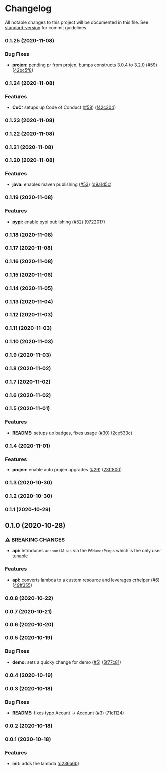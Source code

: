 # Changelog

All notable changes to this project will be documented in this file. See [standard-version](https://github.com/conventional-changelog/standard-version) for commit guidelines.

### 0.1.25 (2020-11-08)


### Bug Fixes

* **projen:** pending pr from projen, bumps constructs 3.0.4 to 3.2.0 ([#59](https://github.com/p6m7g8/p6-namer/issues/59)) ([42bc5f8](https://github.com/p6m7g8/p6-namer/commit/42bc5f83ddb6771295178a0e97a0d447a6edd666))

### 0.1.24 (2020-11-08)


### Features

* **CoC:** setups up Code of Conduct ([#58](https://github.com/p6m7g8/p6-namer/issues/58)) ([f42c304](https://github.com/p6m7g8/p6-namer/commit/f42c3045735fcf5d2237d1106149fe4462f7777e))

### 0.1.23 (2020-11-08)

### 0.1.22 (2020-11-08)

### 0.1.21 (2020-11-08)

### 0.1.20 (2020-11-08)


### Features

* **java:** enables maven publishing ([#53](https://github.com/p6m7g8/p6-namer/issues/53)) ([d9a1d5c](https://github.com/p6m7g8/p6-namer/commit/d9a1d5cbe43530c2b05dbdc3ec42c96ba640cddf))

### 0.1.19 (2020-11-08)


### Features

* **pypi:** enable pypi publishing ([#52](https://github.com/p6m7g8/p6-namer/issues/52)) ([9722017](https://github.com/p6m7g8/p6-namer/commit/97220177e809d27706209e43f57b717240326628))

### 0.1.18 (2020-11-08)

### 0.1.17 (2020-11-08)

### 0.1.16 (2020-11-08)

### 0.1.15 (2020-11-06)

### 0.1.14 (2020-11-05)

### 0.1.13 (2020-11-04)

### 0.1.12 (2020-11-03)

### 0.1.11 (2020-11-03)

### 0.1.10 (2020-11-03)

### 0.1.9 (2020-11-03)

### 0.1.8 (2020-11-02)

### 0.1.7 (2020-11-02)

### 0.1.6 (2020-11-02)

### 0.1.5 (2020-11-01)


### Features

* **README:** setups up badges, fixes usage ([#30](https://github.com/p6m7g8/p6-namer/issues/30)) ([2ce533c](https://github.com/p6m7g8/p6-namer/commit/2ce533ca54e7da6bf9940f986556fde6a7f9e363))

### 0.1.4 (2020-11-01)


### Features

* **projen:** enable auto projen upgrades ([#29](https://github.com/p6m7g8/p6-namer/issues/29)) ([23ff800](https://github.com/p6m7g8/p6-namer/commit/23ff800e4af0a2a1d91eaa1fb24214d18a89782b))

### 0.1.3 (2020-10-30)

### 0.1.2 (2020-10-30)

### 0.1.1 (2020-10-29)

## 0.1.0 (2020-10-28)


### ⚠ BREAKING CHANGES

* **api:** Introduces `accountAlias` via the `P6NamerProps` which is the only user tunable

### Features

* **api:** converts lambda to a custom resource and leverages crhelper ([#6](https://github.com/p6m7g8/p6-namer/issues/6)) ([49ff355](https://github.com/p6m7g8/p6-namer/commit/49ff35568abb4febfdeda2c576167c82e9290f89))

### 0.0.8 (2020-10-22)

### 0.0.7 (2020-10-21)

### 0.0.6 (2020-10-20)

### 0.0.5 (2020-10-19)


### Bug Fixes

* **demo:** sets a quicky change for demo ([#5](https://github.com/p6m7g8/p6-namer/issues/5)) ([5f77c81](https://github.com/p6m7g8/p6-namer/commit/5f77c81723f6cad1464762b47cc703b29c540cc9))

### 0.0.4 (2020-10-19)

### 0.0.3 (2020-10-18)


### Bug Fixes

* **README:** fixes typo Acount -> Account ([#3](https://github.com/p6m7g8/p6-namer/issues/3)) ([71c1124](https://github.com/p6m7g8/p6-namer/commit/71c11249cff925bafab32f29e73bf761b9133c46))

### 0.0.2 (2020-10-18)

### 0.0.1 (2020-10-18)


### Features

* **init:** adds the lambda ([d236a6b](https://github.com/p6m7g8/p6-namer/commit/d236a6b7c7a923ec82b9987c2019d856ce141cb0))
